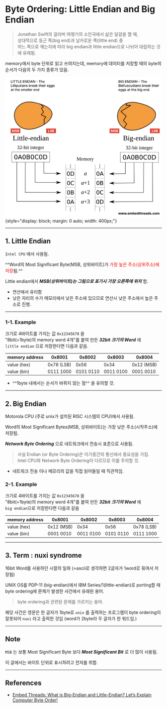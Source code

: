 # Byte Ordering: Little Endian and Big Endian

> Jonathan Swift의 걸리버 여행기의 소인국에서 삶은 달걀을 깰 때,  
> 상대적으로 둥근 쪽(big end)과 날카로운 쪽(little end) 중  
> 어느 쪽으로 깨는지에 따라 big endian과 little endian으로 나뉘어 대립하는 것에 유래됨.

memory에서 byte 단위로 읽고 쓰여지는데, memory에 데이터를 저장할 때의 byte의 순서가 다음의 두 가지 종류가 있음.

![](./img/endian.png){style="display: block; margin: 0 auto; width: 400px;"}

---

## 1. Little Endian

`Intel CPU` 에서 사용됨.

^^Word의 Most Significant Byte(MSB, 상위바이트)가 <span style="color:red;">가장 높은 주소(상위주소)에 저장</span>됨.^^

Little endian에서 ***MSB(상위바이트)는 그림으로 표기시 가장 오른쪽에 위치*** 함.

* 연산에서 유리함
* 낮은 자리의 수가 메모리에서 낮은 주소에 있으므로 연산시 낮은 주소에서 높은 주소로 진행.

---

### 1-1. Example

크기로 4바이트를 가지는 값 `0x12345678` 을  
"8bit(=1byte)의 memory word 4개"를 붙여 만든 ***32bit 크기의 Word*** 에  
`little endian` 으로 저장한다면 다음과 같음.

| memory address | 0x8001 | 0x8002 | 0x8003 | 0x8004 |
| --- | --- | --- | --- | --- |
| value (hex) | 0x78 (LSB) | 0x56 | 0x34 | 0x12 (MSB) |
| value (bin) | 0111 1000 | 0101 0110 | 0011 0100 | 0001 0010 |

- ^^1byte 내에서는 순서가 바뀌지 않는 점^^ 을 유의할 것.

---

## 2. Big Endian

Motorola CPU (주로 unix가 설치된 RISC 시스템의 CPU)에서 사용됨.

Word의 Most Significant Bytes(MSB, 상위바이트)는 가장 낮은 주소(시작주소)에 저장됨.

***Network Byte Ordering*** 으로 네트워크에서 전송시 표준으로 사용됨.


> 사실 Endian (or Byte Ordering)은 이기종간의 통신에서 중요성을 가짐.  
> Intel CPU와 Network Byte Ordering이 다르므로 이를 주의할 것.

* 네트워크 전송 이나 메모리의 값을 직접 읽어들일 때 직관적임.

### 2-1. Example

크기로 4바이트를 가지는 값 `0x12345678` 을  
"8bit(=1byte)의 memory word 4개"를 붙여 만든 ***32bit 크기의 Word*** 에  
`big endian`으로 저장한다면 다음과 같음

| memory address | 0x8001 | 0x8002 | 0x8003 | 0x8004 |
| --- | --- | --- | --- | --- |
| value (hex) | 0x12 (MSB) | 0x34 | 0x56 | 0x78 (LSB) |
| value (bin) | 0001 0010 | 0011 0100 | 0101 0110 | 0111 1000 |

---

## 3. Term : nuxi syndrome

16bit Word를 사용하던 시절의 일화 (=ascii로 생각하면 2글자가 1word로 묶여서 저장됨)

UNIX OS를 PDP-11 (big-endian)에서 IBM Series/1(little-endian)로 porting할 때 byte ordering에 문제가 발생한 사건에서 유래된 용어. 

> byte ordering과 관련된 문제를 가르키는 용어.

해당 사건은 영문은 한 글자가 1byte로 `unix` 를 출력하는 프로그램이 byte ordering이 잘못되어 `nuxi` 라고 출력한 것임 (word가 2byte라 두 글자가 한 워드임.)

---

## Note

`MSB` 는 보통 Most Significant Byte 보다 ***Most Significant Bit*** 로 더 많이 사용됨.

이 글에서는 바이트 단위로 표시하려고 전자를 취함.

---

## References

* [Embed Threads: What is Big-Endian and Little-Endian? Let’s Explain Computer Byte Order!](https://embedthreads.com/what-is-big-endian-and-little-endian-lets-explain-computer-byte-order/)

